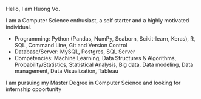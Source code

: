 Hello, I am Huong Vo. 

I am a Computer Science enthusiast, a self starter and a highly motivated individual. 
 *  Programming: Python (Pandas, NumPy, Seaborn, Scikit-learn, Keras), R, SQL, Command Line, Git and Version Control
 *  Database/Server: MySQL, Postgres, SQL Server
 *  Competencies: Machine Learning, Data Structures & Algorithms, Probability/Statistics, Statistical Analysis, Big data, Data modeling, Data management, Data Visualization, Tableau

I am pursuing my Master Degree in Computer Science and looking for internship opportunity
